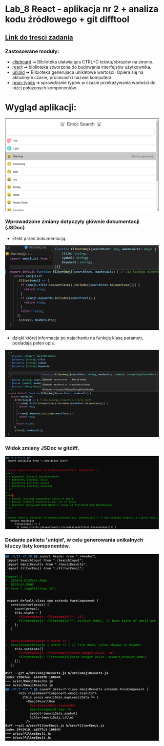 # Lab_8 React - aplikacja nr 2 + analiza kodu źródłowego + git difftool
 
## [Link do tresci zadania](https://zacniewski.gitlab.io/teaching/2020-serwisy-www/)

### Zastosowane moduły:
* [clipboard](https://clipboardjs.com/#example-action)  ➔     Biblioteka ułatwiająca CTRL+C tekstu/obrazów na stronie. 
* [react](https://github.com/facebook/react) ➔ biblioteka stworzona do budowania interfejsów użytkownika.
* [uniqid](https://github.com/adamhalasz/uniqid) ➔ Bilbioteka generujaca unikatowe wartości. Opiera się na aktualnym czasie, procesach i nazwie komputera. 
* [prop-types](https://github.com/facebook/prop-types) ➔ sprawdzanie typów w czasie przekazywania wartości do niżej położonych komponentów. 


# Wygląd aplikacji:

![](./md_files/app.png)

### Wprowadzone zmiany dotyczyły głównie dokumentacji (JSDoc)
- Efekt przed dokumentacją.

![](./md_files/jsDoc2.png)

- dzięki której informacje po najechaniu na funkcję klasę parametr, posiadają pełen opis.

![](./md_files/jsDoc.png)


### Widok zmiany JSDoc w gitdiff.
![](./md_files/changes1.png)


### Dodanie pakietu 'uniqid', w celu generowania unikalnych kluczy listy komponentów.
![](./md_files/changes2.png)
